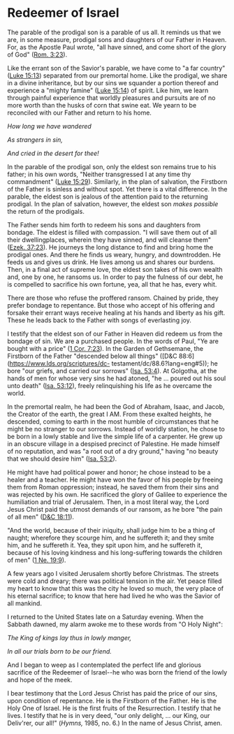 # Redeemer of Israel

The parable of the prodigal son is a parable of us all. It reminds us that we
are, in some measure, prodigal sons and daughters of our Father in Heaven.
For, as the Apostle Paul wrote, "all have sinned, and come short of the glory
of God" ([Rom. 3:23](https://www.lds.org/scriptures/nt/rom/3.23?lang=eng#22)).

Like the errant son of the Savior's parable, we have come to "a far country"
([Luke 15:13](https://www.lds.org/scriptures/nt/luke/15.13?lang=eng#12))
separated from our premortal home. Like the prodigal, we share in a divine
inheritance, but by our sins we squander a portion thereof and experience a
"mighty famine" ([Luke
15:14](https://www.lds.org/scriptures/nt/luke/15.14?lang=eng#13)) of spirit.
Like him, we learn through painful experience that worldly pleasures and
pursuits are of no more worth than the husks of corn that swine eat. We yearn
to be reconciled with our Father and return to his home.

_How long we have wandered_

_As strangers in sin,_

_And cried in the desert for thee!_

In the parable of the prodigal son, only the eldest son remains true to his
father; in his own words, "Neither transgressed I at any time thy commandment"
([Luke 15:29](https://www.lds.org/scriptures/nt/luke/15.29?lang=eng#28)).
Similarly, in the plan of salvation, the Firstborn of the Father is sinless
and without spot. Yet there is a vital difference. In the parable, the eldest
son is jealous of the attention paid to the returning prodigal. In the plan of
salvation, however, the eldest son _makes possible_ the return of the
prodigals.

The Father sends him forth to redeem his sons and daughters from bondage. The
eldest is filled with compassion. "I will save them out of all their
dwellingplaces, wherein they have sinned, and will cleanse them" ([Ezek.
37:23](https://www.lds.org/scriptures/ot/ezek/37.23?lang=eng#22)). He journeys
the long distance to find and bring home the prodigal ones. And there he finds
us weary, hungry, and downtrodden. He feeds us and gives us drink. He lives
among us and shares our burdens. Then, in a final act of supreme love, the
eldest son takes of his own wealth and, one by one, he ransoms us. In order to
pay the fulness of our debt, he is compelled to sacrifice his own fortune,
yea, all that he has, every whit.

There are those who refuse the proffered ransom. Chained by pride, they prefer
bondage to repentance. But those who accept of his offering and forsake their
errant ways receive healing at his hands and liberty as his gift. These he
leads back to the Father with songs of everlasting joy.

I testify that the eldest son of our Father in Heaven did redeem us from the
bondage of sin. We are a purchased people. In the words of Paul, "Ye are
bought with a price" ([1 Cor.
7:23](https://www.lds.org/scriptures/nt/1-cor/7.23?lang=eng#22)). In the
Garden of Gethsemane, the Firstborn of the Father "descended below all things"
([D&amp;C 88:6](https://www.lds.org/scriptures/dc-
testament/dc/88.6?lang=eng#5)); he bore "our griefs, and carried our sorrows"
([Isa. 53:4](https://www.lds.org/scriptures/ot/isa/53.4?lang=eng#3)). At
Golgotha, at the hands of men for whose very sins he had atoned, "he ... poured
out his soul unto death" ([Isa.
53:12](https://www.lds.org/scriptures/ot/isa/53.12?lang=eng#11)), freely
relinquishing his life as he overcame the world.

In the premortal realm, he had been the God of Abraham, Isaac, and Jacob, the
Creator of the earth, the great I AM. From these exalted heights, he
descended, coming to earth in the most humble of circumstances that he might
be no stranger to our sorrows. Instead of worldly station, he chose to be born
in a lowly stable and live the simple life of a carpenter. He grew up in an
obscure village in a despised precinct of Palestine. He made himself of no
reputation, and was "a root out of a dry ground," having "no beauty that we
should desire him" ([Isa.
53:2](https://www.lds.org/scriptures/ot/isa/53.2?lang=eng#1)).

He might have had political power and honor; he chose instead to be a healer
and a teacher. He might have won the favor of his people by freeing them from
Roman oppression; instead, he saved them from their sins and was rejected by
his own. He sacrificed the glory of Galilee to experience the humiliation and
trial of Jerusalem. Then, in a most literal way, the Lord Jesus Christ paid
the utmost demands of our ransom, as he bore "the pain of all men" ([D&amp;C
18:11](https://www.lds.org/scriptures/dc-testament/dc/18.11?lang=eng#10)).

"And the world, because of their iniquity, shall judge him to be a thing of
naught; wherefore they scourge him, and he suffereth it; and they smite him,
and he suffereth it. Yea, they spit upon him, and he suffereth it, because of
his loving kindness and his long-suffering towards the children of men" ([1
Ne. 19:9](https://www.lds.org/scriptures/bofm/1-ne/19.9?lang=eng#8)).

A few years ago I visited Jerusalem shortly before Christmas. The streets were
cold and dreary; there was political tension in the air. Yet peace filled my
heart to know that this was the city he loved so much, the very place of his
eternal sacrifice; to know that here had lived he who was the Savior of all
mankind.

I returned to the United States late on a Saturday evening. When the Sabbath
dawned, my alarm awoke me to these words from "O Holy Night":

_The King of kings lay thus in lowly manger,_

_In all our trials born to be our friend._

And I began to weep as I contemplated the perfect life and glorious sacrifice
of the Redeemer of Israel--he who was born the friend of the lowly and hope of
the meek.

I bear testimony that the Lord Jesus Christ has paid the price of our sins,
upon condition of repentance. He is the Firstborn of the Father. He is the
Holy One of Israel. He is the first fruits of the Resurrection. I testify that
he lives. I testify that he is in very deed, "our only delight, ... our King,
our Deliv'rer, our all!" (_Hymns,_ 1985, no. 6.) In the name of Jesus Christ,
amen.

